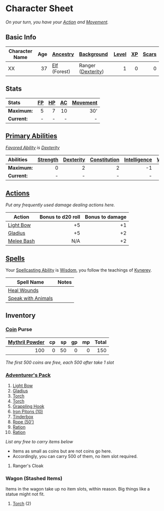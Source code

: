 # Character Sheet

*On your turn, you have your [Action](../../../Game%20Procedures/Action.md) and [Movement](../../../Game%20Procedures/Movement.md).*

## Basic Info

| Character Name | Age | [Ancestry](../../../Player%20Characters/Ancenstries/Ancestry.md) | [Background](../../../Player%20Characters/Background.md)                            | [Level](../../../Player%20Characters/Derived%20Statistics/Level.md) | [XP](../../../Player%20Characters/Derived%20Statistics/Experience%20Points.md) | [Scars](../../../Player%20Characters/Derived%20Statistics/Scars.md) |
| -------------- | --: | :--------------------------------------------------------------- | :---------------------------------------------------------------------------------- | ------------------------------------------------------------------: | -----------------------------------------------------------------------------: | ------------------------------------------------------------------: |
| XX             |  37 | [Elf](../../../Player%20Characters/Ancenstries/Elf.md) (Forest)  | Ranger ([Dexterity](../../../Player%20Characters/Chosen%20Statistics/Dexterity.md)) |                                                                   1 |                                                                              0 |                                                                   0 |

## Stats

| Stats        | [FP](../../../Player%20Characters/Derived%20Statistics/Fatigue%20Points.md) | [HP](../../../Player%20Characters/Derived%20Statistics/Health%20Points.md) | [AC](../../../Player%20Characters/Derived%20Statistics/Armor%20Class.md) | [Movement](../../../Game%20Procedures/Movement.md) |
| :----------- | --------------------------------------------------------------------------: | -------------------------------------------------------------------------: | -----------------------------------------------------------------------: | -------------------------------------------------: |
| **Maximum:** |                                                                           5 |                                                                          7 |                                                                       10 |                                                30' |
| **Current:** |                                                                           - |                                                                          - |                                                                        - |                                                  - |

## [Primary Abilities](../../../Player%20Characters/Chosen%20Statistics/Ability%20Scores.md)

*[Favored Ability](../../../Player%20Characters/Favored%20Ability.md) is [Dexterity](../../../Player%20Characters/Chosen%20Statistics/Dexterity.md)*

| Abilities    | [Strength](../../../Player%20Characters/Chosen%20Statistics/Strength.md) | [Dexterity](../../../Player%20Characters/Chosen%20Statistics/Dexterity.md) | [Constitution](../../../Player%20Characters/Chosen%20Statistics/Constitution.md) | [Intelligence](../../../Player%20Characters/Chosen%20Statistics/Intelligence.md) | [Wisdom](../../../Player%20Characters/Chosen%20Statistics/Wisdom.md)<br> | [Charisma](../../../Player%20Characters/Chosen%20Statistics/Charisma.md)<br> |
| :----------- | -----------------------------------------------------------------------: | -------------------------------------------------------------------------: | -------------------------------------------------------------------------------: | -------------------------------------------------------------------------------: | -----------------------------------------------------------------------: | ---------------------------------------------------------------------------: |
| **Maximum:** |                                                                        0 |                                                                          2 |                                                                                2 |                                                                               -1 |                                                                        2 |                                                                           -2 |
| **Current:** |                                                                        - |                                                                          - |                                                                                - |                                                                                - |                                                                        - |                                                                            - |

## [Actions](../../../Game%20Procedures/Action.md)

*Put any frequently used damage dealing actions here.*

| Action                                                                                                  | Bonus to d20 roll | Bonus to damage |
| ------------------------------------------------------------------------------------------------------- | ----------------: | --------------: |
| [Light Bow](../../../Items/Individual%20Item%20Cards/Weapons/Ranged%20Weapons/Light%20Bow.md)           |                +5 |              +1 |
| [Gladius](../../../Items/Individual%20Item%20Cards/Weapons/Melee%20Weapons/Small%20Skilled%20Weapon.md) |                +5 |              +2 |
| [Melee Bash](../../../Game%20Procedures/Melee%20Attack.md#Melee%20Bash)                                 |               N/A |              +2 |

## [Spells](../../../Magic/Spellcasting/Spells.md)

Your [Spellcasting Ability](../../../Magic/Spellcasting/The%20Spellcasting%20Disciplines/Spellcasting%20Ability.md) is [Wisdom](../../../Player%20Characters/Chosen%20Statistics/Wisdom.md), you follow the teachings of [Kynerey](../../../Magic/Deities/Deity%20Index/Kynerey.md).

| Spell Name                                                                                          | Notes |
| --------------------------------------------------------------------------------------------------- | ----- |
| [Heal Wounds](../../../Magic/Spells/Spells%20by%20Level/Level%201/Heal%20Wounds.md)                 |       |
| [Speak with Animals](../../../Magic/Spells/Spells%20by%20Level/Level%201/Speak%20with%20Animals.md) |       |

## Inventory

### [Coin](../../../Economy/Coins.md) Purse

| [Mythril Powder](../../../Magic/Mythril.md) |  cp |  sp |  gp |  mp | Total |
| ------------------------------------------: | --: | --: | --: | --: | ----: |
|                                         100 |   0 |  50 |   0 |   0 |   150 |

*The first 500 coins are free, each 500 after take 1 slot*

### [Adventurer's Pack](../../../Items/Individual%20Item%20Cards/Gear/100%20Coins/Adventurer's%20Pack.md)

1. [Light Bow](../../../Items/Individual%20Item%20Cards/Weapons/Ranged%20Weapons/Light%20Bow.md)
2. [Gladius](../../../Items/Individual%20Item%20Cards/Weapons/Melee%20Weapons/Small%20Skilled%20Weapon.md)
3. [Torch](../../../Items/Individual%20Item%20Cards/Gear/1%20Coin/Torch.md)
4. [Torch](../../../Items/Individual%20Item%20Cards/Gear/1%20Coin/Torch.md)
5. [Grappling Hook](../../../Items/Individual%20Item%20Cards/Gear/25%20Coins/Grappling%20Hook.md)
6. [Iron Pitons (10)](../../../Items/Individual%20Item%20Cards/Gear/10%20Coins/Iron%20Piton.md)
7. [Tinderbox](../../../Items/Individual%20Item%20Cards/Gear/10%20Coins/Tinderbox.md)
8. [Rope (50')](../../../Items/Individual%20Item%20Cards/Gear/50%20Coins/Rope%20(50').md)
9. [Ration](../../../Items/Individual%20Item%20Cards/Gear/1%20Coin/Ration.md)
10. [Ration](../../../Items/Individual%20Item%20Cards/Gear/1%20Coin/Ration.md)

*List any free to carry items below*
- Items as small as coins but are not coins go here.
- Accordingly, you can carry 500 of them, no item slot required.

1. Ranger's Cloak

### Wagon (Stashed Items)

Items in the wagon take up no item slots, within reason. Big things like a statue might not fit.

1. [Torch](../../../Items/Individual%20Item%20Cards/Gear/1%20Coin/Torch.md) (2)

